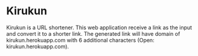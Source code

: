 # Kirukun
Kirukun is a URL shortener. This web application receive a link as the input and convert it to a shorter link. The generated link will have domain of kirukun.herokuapp.com with 6 additional characters (Open: kirukun.herokuapp.com).
